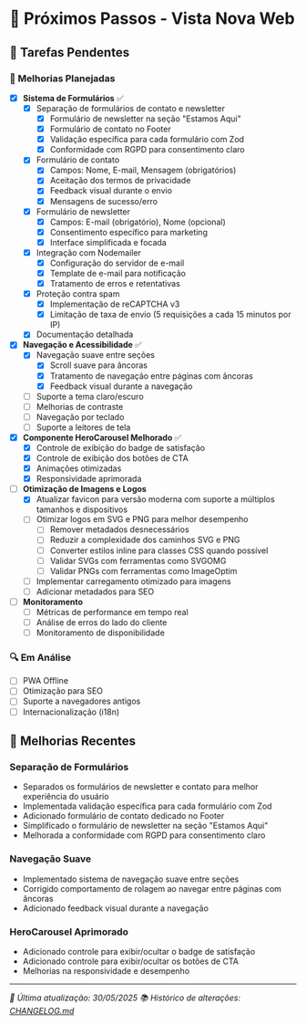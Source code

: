 # 🚀 Próximos Passos - Vista Nova Web

## 📌 Tarefas Pendentes

### 🚀 Melhorias Planejadas
- [x] **Sistema de Formulários** ✅
  - [x] Separação de formulários de contato e newsletter
    - [x] Formulário de newsletter na seção "Estamos Aqui"
    - [x] Formulário de contato no Footer
    - [x] Validação específica para cada formulário com Zod
    - [x] Conformidade com RGPD para consentimento claro
  - [x] Formulário de contato
    - [x] Campos: Nome, E-mail, Mensagem (obrigatórios)
    - [x] Aceitação dos termos de privacidade
    - [x] Feedback visual durante o envio
    - [x] Mensagens de sucesso/erro
  - [x] Formulário de newsletter
    - [x] Campos: E-mail (obrigatório), Nome (opcional)
    - [x] Consentimento específico para marketing
    - [x] Interface simplificada e focada
  - [x] Integração com Nodemailer
    - [x] Configuração do servidor de e-mail
    - [x] Template de e-mail para notificação
    - [x] Tratamento de erros e retentativas
  - [x] Proteção contra spam
    - [x] Implementação de reCAPTCHA v3
    - [x] Limitação de taxa de envio (5 requisições a cada 15 minutos por IP)
  - [x] Documentação detalhada

- [x] **Navegação e Acessibilidade** ✅
  - [x] Navegação suave entre seções
    - [x] Scroll suave para âncoras
    - [x] Tratamento de navegação entre páginas com âncoras
    - [x] Feedback visual durante a navegação
  - [ ] Suporte a tema claro/escuro
  - [ ] Melhorias de contraste
  - [ ] Navegação por teclado
  - [ ] Suporte a leitores de tela

- [x] **Componente HeroCarousel Melhorado** ✅
  - [x] Controle de exibição do badge de satisfação
  - [x] Controle de exibição dos botões de CTA
  - [x] Animações otimizadas
  - [x] Responsividade aprimorada

- [ ] **Otimização de Imagens e Logos**
  - [x] Atualizar favicon para versão moderna com suporte a múltiplos tamanhos e dispositivos
  - [ ] Otimizar logos em SVG e PNG para melhor desempenho
    - [ ] Remover metadados desnecessários
    - [ ] Reduzir a complexidade dos caminhos SVG e PNG
    - [ ] Converter estilos inline para classes CSS quando possível
    - [ ] Validar SVGs com ferramentas como SVGOMG
    - [ ] Validar PNGs com ferramentas como ImageOptim
  - [ ] Implementar carregamento otimizado para imagens
  - [ ] Adicionar metadados para SEO

- [ ] **Monitoramento**
  - [ ] Métricas de performance em tempo real
  - [ ] Análise de erros do lado do cliente
  - [ ] Monitoramento de disponibilidade

### 🔍 Em Análise
- [ ] PWA Offline
- [ ] Otimização para SEO
- [ ] Suporte a navegadores antigos
- [ ] Internacionalização (i18n)

## 🔄 Melhorias Recentes

### Separação de Formulários
- Separados os formulários de newsletter e contato para melhor experiência do usuário
- Implementada validação específica para cada formulário com Zod
- Adicionado formulário de contato dedicado no Footer
- Simplificado o formulário de newsletter na seção "Estamos Aqui"
- Melhorada a conformidade com RGPD para consentimento claro

### Navegação Suave
- Implementado sistema de navegação suave entre seções
- Corrigido comportamento de rolagem ao navegar entre páginas com âncoras
- Adicionado feedback visual durante a navegação

### HeroCarousel Aprimorado
- Adicionado controle para exibir/ocultar o badge de satisfação
- Adicionado controle para exibir/ocultar os botões de CTA
- Melhorias na responsividade e desempenho

---
*📅 Última atualização: 30/05/2025*
*📚 Histórico de alterações: [CHANGELOG.md](CHANGELOG.md)*

